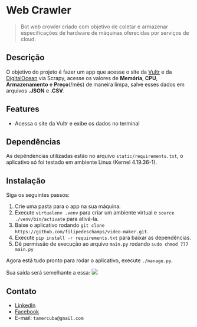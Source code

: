 # Web Crawler
>Bot web crowler criado com objetivo de coletar e armazenar especificações de hardware de máquinas oferecidas por serviços de cloud.

## Descrição
O objetivo do projeto é fazer um app que acesse o site da [Vultr](https://www.vultr.com/pricing/) e da [DigitalOcean](https://www.digitalocean.com/pricing/#droplet) via Scrapy, acesse os valores de **Memória**, **CPU**, **Armazenamento** e **Preço**(/mês) de maneira limpa, salve esses dados em arquivos **.JSON** e **.CSV**.

## Features
* Acessa o site da Vultr e exibe os dados no terminal

## Dependências
As depêndencias utilizadas estão no arquivo `static/requirements.txt`, o aplicativo só foi testado em ambiente Linux (Kernel 4.19.36-1).

## Instalação
Siga os seguintes passos:
1. Crie uma pasta para o app na sua máquina.
1. Execute `virtualenv .venv` para criar um ambiente virtual e `source ./venv/bin/activate` para ativá-la.
1. Baixe o aplicativo rodando `git clone https://github.com/filipedeschamps/video-maker.git`.
1. Execute `pip install -r requirements.txt` para baixar as dependências.
1. Dê permissão de execução ao arquivo `main.py` rodando `sudo chmod 777 main.py`

Agora está tudo pronto para rodar o aplicativo, execute `./manage.py`.

Sua saída será semelhante a essa:
![](https://raw.githubusercontent.com/tamercuba/Web-Crawler/master/static/output_print.png)

## Contato
* [LinkedIn](https://linkedin.com/in/tamercuba)
* [Facebook](https://www.fb.com/tamercuba)
* E-mail: `tamercuba@gmail.com`
